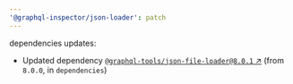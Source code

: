 ```yaml
---
'@graphql-inspector/json-loader': patch
---
```

dependencies updates:
  - Updated dependency [`@graphql-tools/json-file-loader@8.0.1`
    ↗︎](https://www.npmjs.com/package/@graphql-tools/json-file-loader/v/8.0.1) (from `8.0.0`, in
    `dependencies`)
